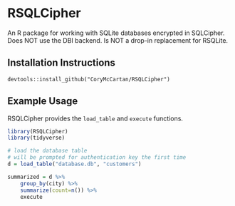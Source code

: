 # RSQLCipher

An R package for working with SQLite databases encrypted in SQLCipher.  Does NOT
use the DBI backend. Is NOT a drop-in replacement for RSQLite.

## Installation Instructions
`devtools::install_github("CoryMcCartan/RSQLCipher")`

## Example Usage
RSQLCipher provides the `load_table` and `execute` functions.
```R
library(RSQLCipher)
library(tidyverse)

# load the database table
# will be prompted for authentication key the first time
d = load_table("database.db", "customers")

summarized = d %>%
    group_by(city) %>%
    summarize(count=n()) %>%
    execute
```
